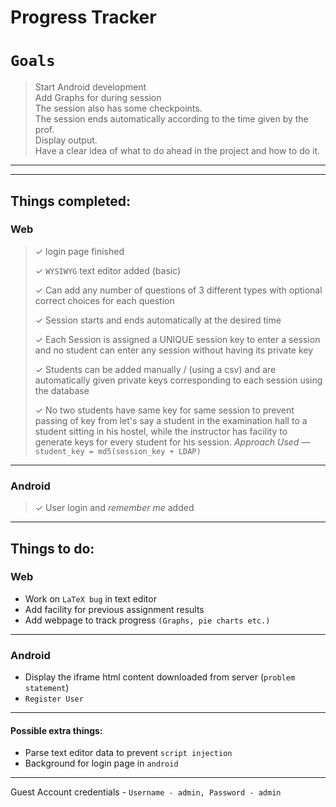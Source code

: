 # Progress Tracker

# `Goals`

> Start Android development  
> Add Graphs for during session  
> The session also has some checkpoints.  
> The session ends automatically according to the time given by the prof.  
> Display output.  
> Have a clear idea of what to do ahead in the project and how to do it.  

***
***

## Things completed:
### Web
> &#10003; login page finished  
> 
> &#10003; `WYSIWYG` text editor added (basic)  
>  
> &#10003; Can add any number of questions of 3 different types with optional correct choices for each question  
>  
> &#10003; Session starts and ends automatically at the desired time  
>  
> &#10003; Each Session is assigned a UNIQUE session key to enter a session and no student can enter any session without having its private key
>  
> &#10003; Students can be added manually / (using a csv) and are automatically given private keys corresponding to each session using the database  
>  
> &#10003; No two students have same key for same session to prevent passing of key from let's say a student in the examination hall to a student sitting in his hostel, while the instructor has facility to generate keys for every student for his session. *Approach Used* &mdash; `student_key = md5(session_key + LDAP)`  

***
### Android
> &#10003; User login and *remember me* added

***
## Things to do:

### Web


* Work on `LaTeX bug` in text editor
* Add facility for previous assignment results
* Add webpage to track progress `(Graphs, pie charts etc.)`

***
### Android

* Display the iframe html content downloaded from server (`problem statement`)
* `Register User`

***

#### Possible extra things:
* Parse text editor data to prevent `script injection`
* Background for login page in `android`

***

Guest Account credentials - `Username - admin, Password - admin`